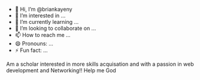 - 👋 Hi, I’m @briankayeny
- 👀 I’m interested in ...
- 🌱 I’m currently learning ...
- 💞️ I’m looking to collaborate on ...
- 📫 How to reach me ...
- 😄 Pronouns: ...
- ⚡ Fun fact: ...

<!---
briankayeny/briankayeny is a ✨ special ✨ repository because its `README.md` (this file) appears on your GitHub profile.
You can click the Preview link to take a look at your changes.
--->
Am a scholar interested in more skills acquisation and with a passion in web development and Networking!! Help me God
